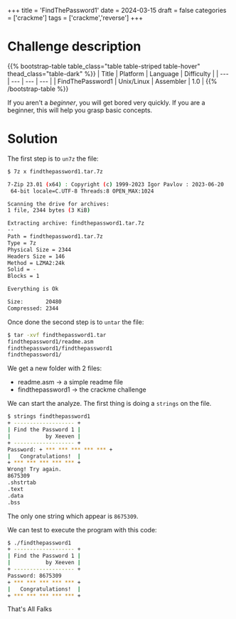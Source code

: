 +++
title = 'FindThePassword1'
date = 2024-03-15
draft = false
categories = ['crackme']
tags = ['crackme','reverse']
+++

# Challenge description

{{% bootstrap-table table_class="table table-striped table-hover" thead_class="table-dark" %}}
| Title | Platform | Language | Difficulty |
| --- | --- | --- | --- |
| FindThePassword1 | Unix/Linux | Assembler | 1.0 |
{{% /bootstrap-table %}}

If you aren't a _beginner_, you will get bored very quickly. If you are a beginner, this will help you grasp basic concepts.

# Solution

The first step is to `un7z` the file:

```bash
$ 7z x findthepassword1.tar.7z

7-Zip 23.01 (x64) : Copyright (c) 1999-2023 Igor Pavlov : 2023-06-20
 64-bit locale=C.UTF-8 Threads:8 OPEN_MAX:1024

Scanning the drive for archives:
1 file, 2344 bytes (3 KiB)

Extracting archive: findthepassword1.tar.7z
--
Path = findthepassword1.tar.7z
Type = 7z
Physical Size = 2344
Headers Size = 146
Method = LZMA2:24k
Solid = -
Blocks = 1

Everything is Ok

Size:       20480
Compressed: 2344
```

Once done the second step is to `untar` the file:

```bash
$ tar -xvf findthepassword1.tar
findthepassword1/readme.asm
findthepassword1/findthepassword1
findthepassword1/
```

We get a new folder with 2 files:

- readme.asm -> a simple readme file
- findthepassword1 -> the crackme challenge

We can start the analyze.
The first thing is doing a `strings` on the file.

```bash
$ strings findthepassword1
+ ------------------- +
| Find the Password 1 |
|           by Xeeven |
+ ------------------- +
Password: + *** *** *** *** *** +
|   Congratulations!  |
+ *** *** *** *** *** +
Wrong! Try again.
8675309
.shstrtab
.text
.data
.bss
```

The only one string which appear is `8675309`.

We can test to execute the program with this code:

```bash
$ ./findthepassword1
+ ------------------- +
| Find the Password 1 |
|           by Xeeven |
+ ------------------- +
Password: 8675309
+ *** *** *** *** *** +
|   Congratulations!  |
+ *** *** *** *** *** +
```

That's All Falks
